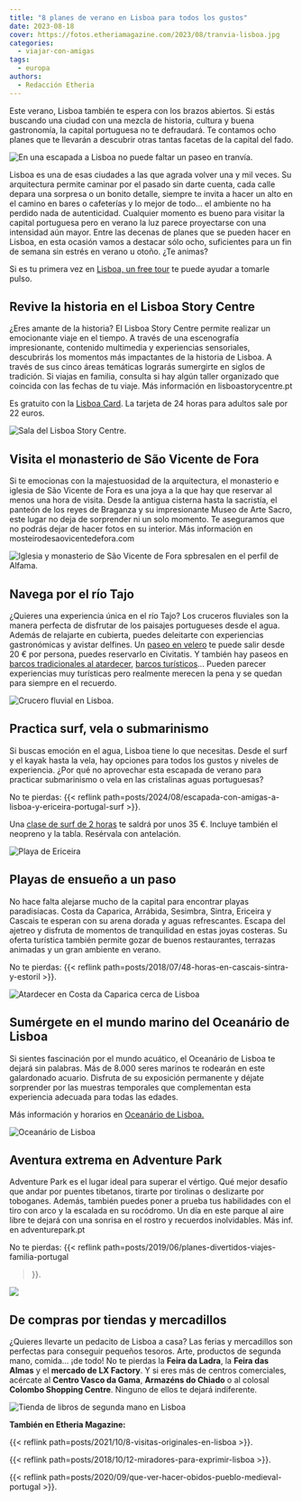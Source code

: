 ```yaml
---
title: "8 planes de verano en Lisboa para todos los gustos"
date: 2023-08-18
cover: https://fotos.etheriamagazine.com/2023/08/tranvia-lisboa.jpg
categories: 
  - viajar-con-amigas
tags: 
  - europa
authors: 
  - Redacción Etheria
---
```


Este verano, Lisboa también te espera con los brazos abiertos. Si estás buscando una 
ciudad con una mezcla de historia, cultura y buena gastronomía, la capital portuguesa no 
te defraudará. Te contamos ocho planes que te llevarán a descubrir otras tantas facetas 
de la capital del fado. 

![En una escapada a Lisboa no puede faltar un paseo en tranvía.](https://fotos.etheriamagazine.com/2023/08/tranvia-lisboa.jpg "En una escapada a Lisboa no puede faltar un paseo en tranvía. © Aayush Gupta")

Lisboa es una de esas ciudades a las que agrada volver una y mil veces. Su arquitectura 
permite caminar por el pasado sin darte cuenta, cada calle depara una sorpresa o un 
bonito detalle, siempre te invita a hacer un alto en el camino en bares o cafeterías y 
lo mejor de todo... el ambiente no ha perdido nada de autenticidad. Cualquier momento es 
bueno para visitar la capital portuguesa pero en verano la luz parece proyectarse con 
una intensidad aún mayor. Entre las decenas de planes que se pueden hacer en Lisboa, en 
esta ocasión vamos a destacar sólo ocho, suficientes para un fin de semana sin estrés en 
verano u otoño. ¿Te animas? 

Si es tu primera vez en [Lisboa, un free 
tour](https://www.civitatis.com/es/lisboa/free-tour-lisboa/?aid=10211) te puede ayudar a 
tomarle pulso. 

## Revive la historia en el Lisboa Story Centre

¿Eres amante de la historia? El Lisboa Story Centre permite realizar un emocionante 
viaje en el tiempo. A través de una escenografía impresionante, contenido multimedia y 
experiencias sensoriales, descubrirás los momentos más impactantes de la historia de 
Lisboa. A través de sus cinco áreas temáticas lograrás sumergirte en siglos de 
tradición. Si viajas en familia, consulta si hay algún taller organizado que coincida 
con las fechas de tu viaje. Más información en lisboastorycentre.pt 

Es gratuito con la [Lisboa 
Card](https://www.civitatis.com/es/lisboa/lisboa-card/?aid=10211). La tarjeta de 24 
horas para adultos sale por 22 euros. 

![Sala del Lisboa Story Centre.](https://fotos.etheriamagazine.com/2023/08/lisboa-story-center.jpg "© Lisboa Story Centre.")

## Visita el monasterio de São Vicente de Fora

Si te emocionas con la majestuosidad de la arquitectura, el monasterio e iglesia de São 
Vicente de Fora es una joya a la que hay que reservar al menos una hora de visita. Desde 
la antigua cisterna hasta la sacristía, el panteón de los reyes de Braganza y su 
impresionante Museo de Arte Sacro, este lugar no deja de sorprender ni un solo momento. 
Te aseguramos que no podrás dejar de hacer fotos en su interior. Más información en 
mosteirodesaovicentedefora.com 

![Iglesia y monasterio de São Vicente de Fora spbresalen en el perfil de Alfama.](https://fotos.etheriamagazine.com/2023/08/alfama-lisboa.jpg "La iglesia y el monasterio de São Vicente de Fora spbresalen en el perfil de Alfama. © Liam McKay")

## Navega por el río Tajo

¿Quieres una experiencia única en el río Tajo? Los cruceros fluviales son la manera 
perfecta de disfrutar de los paisajes portugueses desde el agua. Además de relajarte en 
cubierta, puedes deleitarte con experiencias gastronómicas y avistar delfines. Un [paseo 
en velero](https://www.civitatis.com/es/lisboa/paseo-velero-lisboa/?aid=10211) te puede 
salir desde 20 € por persona, puedes reservarlo en Civitatis. Y también hay paseos en 
[barcos tradicionales al 
atardecer](https://www.civitatis.com/es/lisboa/paseo-barco-tradicional-atardecer/?aid=10211), 
[barcos 
turísticos](https://www.civitatis.com/es/lisboa/barco-turistico-lisboa/?aid=10211)... 
Pueden parecer experiencias muy turísticas pero realmente merecen la pena y se quedan 
para siempre en el recuerdo. 

![Crucero fluvial en Lisboa.](https://fotos.etheriamagazine.com/2023/08/Crucero-Fluvial-lisboa.jpg "Crucero fluvial en Lisboa.")

## Practica surf, vela o submarinismo

Si buscas emoción en el agua, Lisboa tiene lo que necesitas. Desde el surf y el kayak 
hasta la vela, hay opciones para todos los gustos y niveles de experiencia. ¿Por qué no 
aprovechar esta escapada de verano para practicar submarinismo o vela en las cristalinas 
aguas portuguesas? 

No te pierdas: {{< reflink 
path=posts/2024/08/escapada-con-amigas-a-lisboa-y-ericeira-portugal-surf >}}. 

Una [clase de surf de 2 
horas](https://www.civitatis.com/es/lisboa/curso-surf-carcavelos/) te saldrá por unos 35 
€. Incluye también el neopreno y la tabla. Resérvala con antelación. 

![Playa de Ericeira](https://fotos.etheriamagazine.com/2023/08/surf-ericeira.jpg "Playa de Ericeira. © Nate Holland")

## Playas de ensueño a un paso

No hace falta alejarse mucho de la capital para encontrar playas paradisíacas. Costa da 
Caparica, Arrábida, Sesimbra, Sintra, Ericeira y Cascais te esperan con su arena dorada 
y aguas refrescantes. Escapa del ajetreo y disfruta de momentos de tranquilidad en estas 
joyas costeras. Su oferta turística también permite gozar de buenos restaurantes, 
terrazas animadas y un gran ambiente en verano. 

No te pierdas: {{< reflink path=posts/2018/07/48-horas-en-cascais-sintra-y-estoril >}}. 

![Atardecer en Costa da Caparica cerca de Lisboa](https://fotos.etheriamagazine.com/2023/08/costa-da-caparica.jpg "Costa da Caparica. © Linda Robert")

## Sumérgete en el mundo marino del Oceanário de Lisboa

Si sientes fascinación por el mundo acuático, el Oceanário de Lisboa te dejará sin 
palabras. Más de 8.000 seres marinos te rodearán en este galardonado acuario. Disfruta 
de su exposición permanente y déjate sorprender por las muestras temporales que 
complementan esta experiencia adecuada para todas las edades. 

Más información y horarios en [Oceanário de Lisboa.](https://www.oceanario.pt/) 

![Oceanário de Lisboa](https://fotos.etheriamagazine.com/2023/08/Oceanario-Lisboa.jpg "Oceanário de Lisboa.")

## Aventura extrema en Adventure Park

Adventure Park es el lugar ideal para superar el vértigo. Qué mejor desafío que andar 
por puentes tibetanos, tirarte por tirolinas o deslizarte por toboganes. Además, también 
puedes poner a prueba tus habilidades con el tiro con arco y la escalada en su 
rocódromo. Un día en este parque al aire libre te dejará con una sonrisa en el rostro y 
recuerdos inolvidables. Más inf. en adventurepark.pt 

No te pierdas: {{< reflink path=posts/2019/06/planes-divertidos-viajes-familia-portugal 
>}}. 

![](https://fotos.etheriamagazine.com/2019/06/parque-aventura-figueira-da-foz-portugal.jpg)

## De compras por tiendas y mercadillos

¿Quieres llevarte un pedacito de Lisboa a casa? Las ferias y mercadillos son perfectas 
para conseguir pequeños tesoros. Arte, productos de segunda mano, comida... ¡de todo! No 
te pierdas la **Feira da Ladra**, la **Feira das Almas** y el **mercado de LX Factory**. 
Y si eres más de centros comerciales, acércate al **Centro Vasco da Gama**, **Armazéns 
do Chiado** o al colosal **Colombo Shopping Centre**. Ninguno de ellos te dejará 
indiferente. 

![Tienda de libros de segunda mano en Lisboa](https://fotos.etheriamagazine.com/2023/08/tienda-lisboa.jpg "En las tiendas de segunda mano de Lisboa se encuentran auténticas joyas. © Jean Carlo Eme")

**También en Etheria Magazine:** 

{{< reflink path=posts/2021/10/8-visitas-originales-en-lisboa >}}. 

{{< reflink path=posts/2018/10/12-miradores-para-exprimir-lisboa >}}. 

{{< reflink path=posts/2020/09/que-ver-hacer-obidos-pueblo-medieval-portugal >}}.

